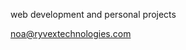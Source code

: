 web development and personal projects

noa@ryvextechnologies.com

<!---
likeanoa/likeanoa is a ✨ special ✨ repository because its `README.md` (this file) appears on your GitHub profile.
You can click the Preview link to take a look at your changes.
--->
